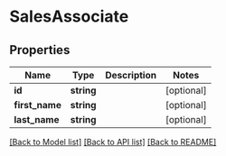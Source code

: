 # SalesAssociate

## Properties
Name | Type | Description | Notes
------------ | ------------- | ------------- | -------------
**id** | **string** |  | [optional] 
**first_name** | **string** |  | [optional] 
**last_name** | **string** |  | [optional] 

[[Back to Model list]](../README.md#documentation-for-models) [[Back to API list]](../README.md#documentation-for-api-endpoints) [[Back to README]](../README.md)


